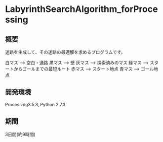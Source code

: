 # LabyrinthSearchAlgorithm_forProcessing

## 概要

迷路を生成して、その迷路の最適解を求めるプログラムです。

白マス --> 空白・通路
黒マス --> 壁
灰マス --> 探索済みのマス
緑マス --> スタートからゴールまでの最短ルート
赤マス --> スタート地点
青マス --> ゴール地点

## 開発環境

Processing3.5.3,  Python 2.7.3

## 期間

3日間(約9時間)
